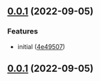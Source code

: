 ## [0.0.1](https://github.com/liejiayong/request/compare/v1.0.2...v0.0.1) (2022-09-05)


### Features

* initial ([4e49507](https://github.com/liejiayong/request/commit/4e4950791d803abeaecd1b66f29f38f21d9ea65a))



## [0.0.1](https://github.com/liejiayong/request/compare/v1.0.2...v0.0.1) (2022-09-05)
